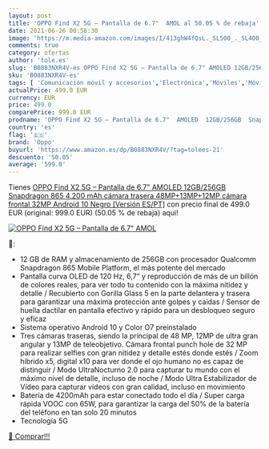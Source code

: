 ```yaml
---
layout: post
title: 'OPPO Find X2 5G – Pantalla de 6.7"  AMOL al 50.05 % de rebaja'
date: 2021-06-26 00:58:30
image: 'https://m.media-amazon.com/images/I/413ghW4fQsL._SL500_._SL400_.jpg'
comments: true
category: ofertas
author: 'tole.es'
slug: 'B0883NXR4V-es OPPO Find X2 5G – Pantalla de 6.7" AMOLED 12GB/256GB...'
sku: 'B0883NXR4V-es'
tags: [ 'Comunicación móvil y accesorios','Electrónica','Móviles','Móviles y smartphones libres','android','oppo', ]
actualPrice: 499.0 EUR
currency: EUR
price: 499.0
comparePrice: 999.0 EUR
prodname: 'OPPO Find X2 5G – Pantalla de 6.7"  AMOLED  12GB/256GB  Snapdragon 865  4.200 mAh  cámara trasera 48MP+13MP+12MP  cámara frontal 32MP  Android 10    Negro [Versión ES/PT]'
country: 'es'
flag: '🇪🇸'
brand: 'Oppo'
buyurl: 'https://www.amazon.es/dp/B0883NXR4V/?tag=tolees-21'
descuento: '50.05'
average: '599.0'
---
```


Tienes [OPPO Find X2 5G – Pantalla de 6.7"  AMOLED  12GB/256GB  Snapdragon 865  4.200 mAh  cámara trasera 48MP+13MP+12MP  cámara frontal 32MP  Android 10    Negro [Versión ES/PT]](https://www.amazon.es/dp/B0883NXR4V/?tag=tolees-21) con precio final de  499.0 EUR (original: 999.0 EUR) (50.05 %  de rebaja) aqui!

[![OPPO Find X2 5G – Pantalla de 6.7"  AMOL](https://m.media-amazon.com/images/I/413ghW4fQsL._SL500_._SL400_.jpg)](https://www.amazon.es/dp/B0883NXR4V/?tag=tolees-21)

🔎:

- 12 GB de RAM y almacenamiento de 256GB con procesador Qualcomm Snapdragon 865 Mobile Platform, el más potente del mercado
- Pantalla curva OLED de 120 Hz, 6,7” y reproducción de más de un billón de colores reales, para ver todo tu contenido con la máxima nitidez y detalle / Recubierto con Gorilla Glass 5 en la parte delantera y trasera para garantizar una máxima protección ante golpes y caídas / Sensor de huella dactilar en pantalla efectivo y rápido para un desbloqueo seguro y eficaz
- Sistema operativo Android 10 y Color O7 preinstalado
- Tres cámaras traseras, siendo la principal de 48 MP, 12MP de ultra gran angular y 13MP de teleobjetivo. Cámara frontal punch hole de 32 MP para realizar selfies con gran nitidez y detalle estés donde estés / Zoom híbrido x5, digital x10 para ver donde el ojo humano no es capaz de distinguir / Modo UltraNocturno 2.0 para capturar tu mundo con el máximo nivel de detalle, incluso de noche / Modo Ultra Estabilizador de Vídeo para capturar vídeos con gran calidad, incluso en movimiento
- Batería de 4200mAh para estar conectado todo el día / Super carga rápida VOOC con 65W, para garantizar la carga del 50% de la batería del teléfono en tan solo 20 minutos
- Tecnología 5G

[🛒 Comprar!!!](https://www.amazon.es/dp/B0883NXR4V/?tag=tolees-21)
